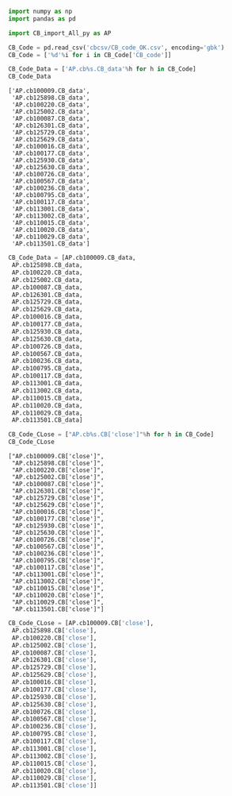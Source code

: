 

```python
import numpy as np
import pandas as pd
```


```python
import CB_import_All_py as AP
```


```python
CB_Code = pd.read_csv('cbcsv/CB_code_OK.csv', encoding='gbk')
CB_Code = ['%d'%i for i in CB_Code['CB_code']]
```


```python
CB_Code_Data = ['AP.cb%s.CB_data'%h for h in CB_Code]
CB_Code_Data
```




    ['AP.cb100009.CB_data',
     'AP.cb125898.CB_data',
     'AP.cb100220.CB_data',
     'AP.cb125002.CB_data',
     'AP.cb100087.CB_data',
     'AP.cb126301.CB_data',
     'AP.cb125729.CB_data',
     'AP.cb125629.CB_data',
     'AP.cb100016.CB_data',
     'AP.cb100177.CB_data',
     'AP.cb125930.CB_data',
     'AP.cb125630.CB_data',
     'AP.cb100726.CB_data',
     'AP.cb100567.CB_data',
     'AP.cb100236.CB_data',
     'AP.cb100795.CB_data',
     'AP.cb100117.CB_data',
     'AP.cb113001.CB_data',
     'AP.cb113002.CB_data',
     'AP.cb110015.CB_data',
     'AP.cb110020.CB_data',
     'AP.cb110029.CB_data',
     'AP.cb113501.CB_data']




```python
CB_Code_Data = [AP.cb100009.CB_data,
 AP.cb125898.CB_data,
 AP.cb100220.CB_data,
 AP.cb125002.CB_data,
 AP.cb100087.CB_data,
 AP.cb126301.CB_data,
 AP.cb125729.CB_data,
 AP.cb125629.CB_data,
 AP.cb100016.CB_data,
 AP.cb100177.CB_data,
 AP.cb125930.CB_data,
 AP.cb125630.CB_data,
 AP.cb100726.CB_data,
 AP.cb100567.CB_data,
 AP.cb100236.CB_data,
 AP.cb100795.CB_data,
 AP.cb100117.CB_data,
 AP.cb113001.CB_data,
 AP.cb113002.CB_data,
 AP.cb110015.CB_data,
 AP.cb110020.CB_data,
 AP.cb110029.CB_data,
 AP.cb113501.CB_data]
```


```python
CB_Code_CLose = ["AP.cb%s.CB['close']"%h for h in CB_Code]
CB_Code_CLose
```




    ["AP.cb100009.CB['close']",
     "AP.cb125898.CB['close']",
     "AP.cb100220.CB['close']",
     "AP.cb125002.CB['close']",
     "AP.cb100087.CB['close']",
     "AP.cb126301.CB['close']",
     "AP.cb125729.CB['close']",
     "AP.cb125629.CB['close']",
     "AP.cb100016.CB['close']",
     "AP.cb100177.CB['close']",
     "AP.cb125930.CB['close']",
     "AP.cb125630.CB['close']",
     "AP.cb100726.CB['close']",
     "AP.cb100567.CB['close']",
     "AP.cb100236.CB['close']",
     "AP.cb100795.CB['close']",
     "AP.cb100117.CB['close']",
     "AP.cb113001.CB['close']",
     "AP.cb113002.CB['close']",
     "AP.cb110015.CB['close']",
     "AP.cb110020.CB['close']",
     "AP.cb110029.CB['close']",
     "AP.cb113501.CB['close']"]




```python
CB_Code_CLose = [AP.cb100009.CB['close'],
 AP.cb125898.CB['close'],
 AP.cb100220.CB['close'],
 AP.cb125002.CB['close'],
 AP.cb100087.CB['close'],
 AP.cb126301.CB['close'],
 AP.cb125729.CB['close'],
 AP.cb125629.CB['close'],
 AP.cb100016.CB['close'],
 AP.cb100177.CB['close'],
 AP.cb125930.CB['close'],
 AP.cb125630.CB['close'],
 AP.cb100726.CB['close'],
 AP.cb100567.CB['close'],
 AP.cb100236.CB['close'],
 AP.cb100795.CB['close'],
 AP.cb100117.CB['close'],
 AP.cb113001.CB['close'],
 AP.cb113002.CB['close'],
 AP.cb110015.CB['close'],
 AP.cb110020.CB['close'],
 AP.cb110029.CB['close'],
 AP.cb113501.CB['close']]
```
